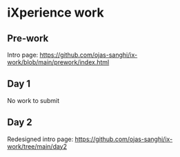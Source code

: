 # iXperience work

## Pre-work  
Intro page: https://github.com/ojas-sanghi/ix-work/blob/main/prework/index.html

## Day 1  
No work to submit

## Day 2  
Redesigned intro page: https://github.com/ojas-sanghi/ix-work/tree/main/day2